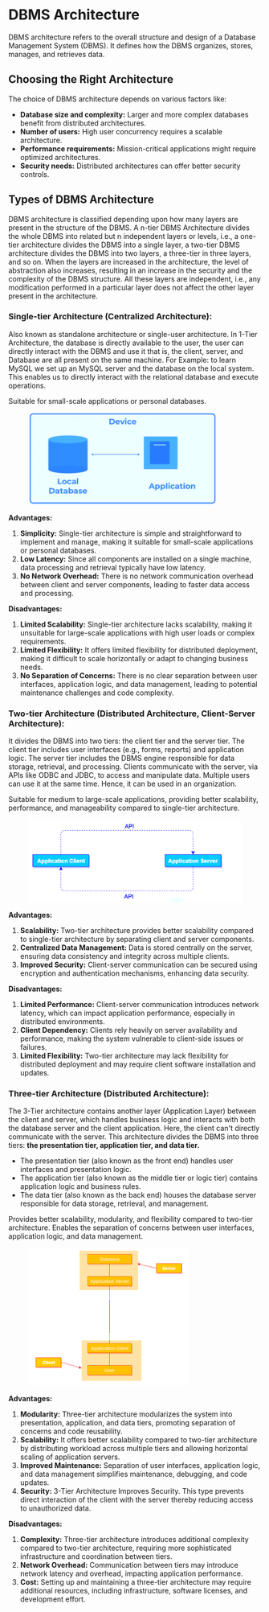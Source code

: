 # DBMS Architecture

DBMS architecture refers to the overall structure and design of a Database Management System (DBMS). It defines how the DBMS organizes, stores, manages, and retrieves data.

## Choosing the Right Architecture

The choice of DBMS architecture depends on various factors like:

* **Database size and complexity:** Larger and more complex databases benefit from distributed architectures.
* **Number of users:** High user concurrency requires a scalable architecture.
* **Performance requirements:** Mission-critical applications might require optimized architectures.
* **Security needs:** Distributed architectures can offer better security controls.

## Types of DBMS Architecture

DBMS architecture is classified depending upon how many layers are present in the structure of the DBMS. A n-tier DBMS Architecture divides the whole DBMS into related but n independent layers or levels, i.e., a one-tier architecture divides the DBMS into a single layer, a two-tier DBMS architecture divides the DBMS into two layers, a three-tier in three layers, and so on. When the layers are increased in the architecture, the level of abstraction also increases, resulting in an increase in the security and the complexity of the DBMS structure. All these layers are independent, i.e., any modification performed in a particular layer does not affect the other layer present in the architecture.

### Single-tier Architecture (Centralized Architecture):

Also known as standalone architecture or single-user architecture. In 1-Tier Architecture, the database is directly available to the user, the user can directly interact with the DBMS and use it that is, the client, server, and Database are all present on the same machine. For Example: to learn MySQL we set up an MySQL server and the database on the local system. This enables us to directly interact with the relational database and execute operations.

Suitable for small-scale applications or personal databases.

<figure><img src="../../.gitbook/assets/image (158).png" alt="" width="375"><figcaption></figcaption></figure>

**Advantages:**

1. **Simplicity:** Single-tier architecture is simple and straightforward to implement and manage, making it suitable for small-scale applications or personal databases.
2. **Low Latency:** Since all components are installed on a single machine, data processing and retrieval typically have low latency.
3. **No Network Overhead:** There is no network communication overhead between client and server components, leading to faster data access and processing.

**Disadvantages:**

1. **Limited Scalability:** Single-tier architecture lacks scalability, making it unsuitable for large-scale applications with high user loads or complex requirements.
2. **Limited Flexibility:** It offers limited flexibility for distributed deployment, making it difficult to scale horizontally or adapt to changing business needs.
3. **No Separation of Concerns:** There is no clear separation between user interfaces, application logic, and data management, leading to potential maintenance challenges and code complexity.

### Two-tier Architecture (Distributed Architecture, **Client-Server Architecture**):

It divides the DBMS into two tiers: the client tier and the server tier. The client tier includes user interfaces (e.g., forms, reports) and application logic. The server tier includes the DBMS engine responsible for data storage, retrieval, and processing. Clients communicate with the server, via APIs like ODBC and JDBC, to access and manipulate data. Multiple users can use it at the same time. Hence, it can be used in an organization.

Suitable for medium to large-scale applications, providing better scalability, performance, and manageability compared to single-tier architecture.

<figure><img src="../../.gitbook/assets/image (159).png" alt=""><figcaption></figcaption></figure>

**Advantages:**

1. **Scalability:** Two-tier architecture provides better scalability compared to single-tier architecture by separating client and server components.
2. **Centralized Data Management:** Data is stored centrally on the server, ensuring data consistency and integrity across multiple clients.
3. **Improved Security:** Client-server communication can be secured using encryption and authentication mechanisms, enhancing data security.

**Disadvantages:**

1. **Limited Performance:** Client-server communication introduces network latency, which can impact application performance, especially in distributed environments.
2. **Client Dependency:** Clients rely heavily on server availability and performance, making the system vulnerable to client-side issues or failures.
3. **Limited Flexibility:** Two-tier architecture may lack flexibility for distributed deployment and may require client software installation and updates.

### Three-tier Architecture (Distributed Architecture):

The 3-Tier architecture contains another layer (Application Layer) between the client and server, which handles business logic and interacts with both the database server and the client application. Here, the client can't directly communicate with the server. This architecture divides the DBMS into three tiers: **the presentation tier, application tier, and data tier.**

* The presentation tier (also known as the front end) handles user interfaces and presentation logic.
* The application tier (also known as the middle tier or logic tier) contains application logic and business rules.
* The data tier (also known as the back end) houses the database server responsible for data storage, retrieval, and management.

Provides better scalability, modularity, and flexibility compared to two-tier architecture. Enables the separation of concerns between user interfaces, application logic, and data management.

<figure><img src="../../.gitbook/assets/image (160).png" alt="" width="320"><figcaption></figcaption></figure>

**Advantages:**

1. **Modularity:** Three-tier architecture modularizes the system into presentation, application, and data tiers, promoting separation of concerns and code reusability.
2. **Scalability:** It offers better scalability compared to two-tier architecture by distributing workload across multiple tiers and allowing horizontal scaling of application servers.
3. **Improved Maintenance:** Separation of user interfaces, application logic, and data management simplifies maintenance, debugging, and code updates.
4. **Security:** 3-Tier Architecture Improves Security. This type prevents direct interaction of the client with the server thereby reducing access to unauthorized data.

**Disadvantages:**

1. **Complexity:** Three-tier architecture introduces additional complexity compared to two-tier architecture, requiring more sophisticated infrastructure and coordination between tiers.
2. **Network Overhead:** Communication between tiers may introduce network latency and overhead, impacting application performance.
3. **Cost:** Setting up and maintaining a three-tier architecture may require additional resources, including infrastructure, software licenses, and development effort.
